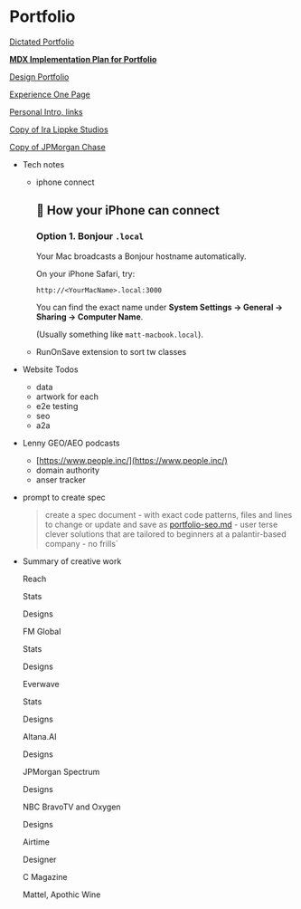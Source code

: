 # Portfolio

[Dictated Portfolio ](Dictated%20Portfolio%20272a82776750805d885fef1c18501816.md)

[**MDX Implementation Plan for Portfolio**](MDX%20Implementation%20Plan%20for%20Portfolio%20262a82776750804288bce78af6e45fe2.md)

[Design Portfolio](Design%20Portfolio%20422d34011e3c4b9db7243ebc9af4730b.md)

[Experience One Page](Experience%20One%20Page%20268a82776750802d88fbfb9d3398e027.md)

[Personal Intro, links](Personal%20Intro,%20links%2010ba25ad2df04fc486b5b4924f38c485.md)

[Copy of Ira Lippke Studios](Copy%20of%20Ira%20Lippke%20Studios%20746954e669c6461c8d6a13006fbbb2df.md)

[Copy of JPMorgan Chase](Copy%20of%20JPMorgan%20Chase%20d5934bc5fe374c6e95d9b0819f808e99.md)

- Tech notes
    - iphone connect
        
        ## 🔑 How your iPhone can connect
        
        ### Option 1. Bonjour `.local`
        
        Your Mac broadcasts a Bonjour hostname automatically.
        
        On your iPhone Safari, try:
        
        ```
        http://<YourMacName>.local:3000
        
        ```
        
        You can find the exact name under **System Settings → General → Sharing → Computer Name**.
        
        (Usually something like `matt-macbook.local`).
        
    - RunOnSave extension to sort tw classes

- Website Todos
    - data
    - artwork for each
    - e2e testing
    - seo
    - a2a

- Lenny GEO/AEO podcasts
    - [https://www.people.inc/](https://www.people.inc/)
    - domain authority
    - anser tracker

- prompt to create spec
    
    > create a spec document - with exact code patterns, files and lines to change or update and save as [portfolio-seo.md](http://portfolio-seo.md/) - user terse clever solutions that are tailored to beginners at a palantir-based company - no frills`
    > 

- Summary of creative work
    
    Reach
    
    Stats
    
    Designs
    
    FM Global
    
    Stats
    
    Designs
    
    Everwave
    
    Stats
    
    Designs
    
    Altana.AI
    
    Designs
    
    JPMorgan Spectrum
    
    Designs
    
    NBC BravoTV and Oxygen
    
    Designs
    
    Airtime
    
    Designer
    
    C Magazine
    
    Mattel, Apothic Wine